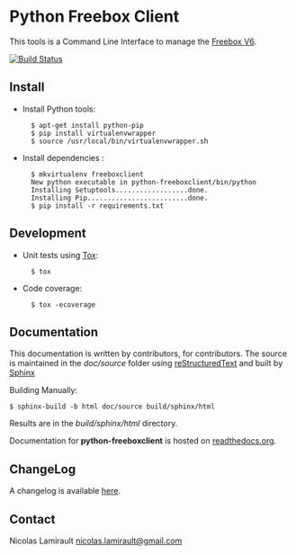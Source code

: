 Python Freebox Client
======================

This tools is a Command Line Interface to manage the
[Freebox V6](http://www.free.fr/adsl/index.html).

[![Build Status](https://travis-ci.org/[nlamirault]/[python-freeboxclient].png)](https://travis-ci.org/[nlamirault]/[python-freeboxclient])

## Install

* Install Python tools:

        $ apt-get install python-pip
		$ pip install virtualenvwrapper
		$ source /usr/local/bin/virtualenvwrapper.sh

* Install dependencies :

        $ mkvirtualenv freeboxclient
		New python executable in python-freeboxclient/bin/python
		Installing Setuptools..................done.
		Installing Pip.........................done.
        $ pip install -r requirements.txt


## Development

* Unit tests using [Tox](http://tox.testrun.org/):

        $ tox

* Code coverage:

        $ tox -ecoverage


## Documentation

This documentation is written by contributors, for contributors.
The source is maintained in the *doc/source* folder using
[reStructuredText](http://docutils.sourceforge.net/rst.html)
and built by [Sphinx](http://sphinx-doc.org/)

Building Manually:

    $ sphinx-build -b html doc/source build/sphinx/html

Results are in the *build/sphinx/html* directory.

Documentation for **python-freeboxclient** is hosted on
[readthedocs.org](http://readthedocs.org/docs/python-freeboxclient/en/latest/).


## ChangeLog

A changelog is available [here](ChangeLog.md).


## Contact

Nicolas Lamirault <nicolas.lamirault@gmail.com>
